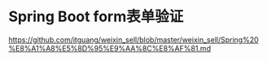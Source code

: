# Spring Boot form表单验证

https://github.com/itguang/weixin_sell/blob/master/weixin_sell/Spring%20%E8%A1%A8%E5%8D%95%E9%AA%8C%E8%AF%81.md
